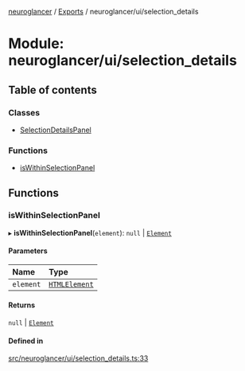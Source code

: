 [neuroglancer](../README.md) / [Exports](../modules.md) / neuroglancer/ui/selection\_details

# Module: neuroglancer/ui/selection\_details

## Table of contents

### Classes

- [SelectionDetailsPanel](../classes/neuroglancer_ui_selection_details.SelectionDetailsPanel.md)

### Functions

- [isWithinSelectionPanel](neuroglancer_ui_selection_details.md#iswithinselectionpanel)

## Functions

### isWithinSelectionPanel

▸ **isWithinSelectionPanel**(`element`): ``null`` \| [`Element`](main_module._internal_.md#element)

#### Parameters

| Name | Type |
| :------ | :------ |
| `element` | [`HTMLElement`](main_module._internal_.md#htmlelement) |

#### Returns

``null`` \| [`Element`](main_module._internal_.md#element)

#### Defined in

[src/neuroglancer/ui/selection_details.ts:33](https://github.com/ActiveBrainAtlas2/neuroglancer/blob/034b457d/src/neuroglancer/ui/selection_details.ts#L33)
